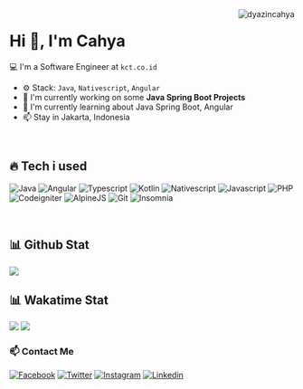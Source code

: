 <img align="right" src="https://komarev.com/ghpvc/?username=dyazincahya" alt="dyazincahya" />

<h1>Hi 👋, I'm Cahya</h1>

💻 I'm a Software Engineer at ``kct.co.id``

- ⚙️ Stack: ``Java``, ``Nativescript``, ``Angular``
- 🏢 I'm currently working on some **Java Spring Boot Projects**
- 🌱 I'm currently learning about Java Spring Boot, Angular
- 📫 Stay in Jakarta, Indonesia


<br/>

## 🔥 Tech i used

![Java](https://img.shields.io/badge/Java-ED8B00?style=for-the-badge&logo=java&logoColor=white)
![Angular](https://img.shields.io/badge/Angular-b52e31?style=for-the-badge&logo=angular&logoColor=white)
![Typescript](https://img.shields.io/badge/Typescript-2F74C0?style=for-the-badge&logo=typescript&logoColor=white)
![Kotlin](https://img.shields.io/badge/Kotlin-B75EA4?style=for-the-badge&logo=kotlin&logoColor=white)
![Nativescript](https://img.shields.io/badge/Nativescript-65ADF1?style=for-the-badge&logo=nativescript&logoColor=white)
![Javascript](https://img.shields.io/badge/JavaScript-323330?style=for-the-badge&logo=javascript&logoColor=F7DF1E)
![PHP](https://img.shields.io/badge/PHP-777BB4?style=for-the-badge&logo=php&logoColor=white)
![Codeigniter](https://img.shields.io/badge/Codeigniter-D64613?style=for-the-badge&logo=codeigniter&logoColor=white)
![AlpineJS](https://img.shields.io/badge/AlpineJS-8BC0D0?style=for-the-badge&logo=alpine.js&logoColor=black)
![Git](https://img.shields.io/badge/Git-F05032?style=for-the-badge&logo=git&logoColor=white)
![Insomnia](https://img.shields.io/badge/Insomnia-5849be?style=for-the-badge&logo=Insomnia&logoColor=white)

<br/>

## 📊 Github Stat

<img src="https://github-readme-stats.vercel.app/api?username=dyazincahya&show_icons=false">

<br/>

## 📊 Wakatime Stat

<img src="https://github-readme-stats.vercel.app/api/wakatime?username=dyazincahya&layout=compact">

<img src="https://github-readme-stats.vercel.app/api/top-langs/?username=dyazincahya&layout=compact">

<br/>

### 📫 Contact Me

[![Facebook](https://img.shields.io/badge/Facebook-1877F2?style=for-the-badge&logo=facebook&logoColor=white)](https://fb.com/cahya.dyazin)
[![Twitter](https://img.shields.io/badge/Twitter-1DA1F2?style=for-the-badge&logo=twitter&logoColor=white)](https://twitter.com/cahyadyazin)
[![Instagram](https://img.shields.io/badge/Instagram-E4405F?style=for-the-badge&logo=instagram&logoColor=white)](https://instagram.com/vierundsieben)
[![Linkedin](https://img.shields.io/badge/Linkedin-2867B2?style=for-the-badge&logo=linkedin&logoColor=white)](https://www.linkedin.com/in/cahyadyazin/)

<br/>



